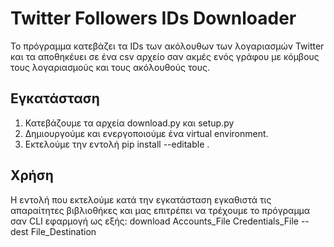 # Twitter Followers IDs Downloader
Το πρόγραμμα κατεβάζει τα IDs των ακόλουθων των λογαριασμών Twitter και τα αποθηκέυει σε ένα csv αρχείο
σαν ακμές ενός γράφου με κόμβους τους λογαριασμούς και τους ακόλουθούς τους.    
## Εγκατάσταση
1. Κατεβάζουμε τα αρχεία download.py και setup.py
2. Δημιουργούμε και ενεργοποιούμε ένα virtual environment.
3. Εκτελούμε την εντολή pip install --editable .
## Χρήση
Η εντολή που εκτελούμε κατά την εγκατάσταση εγκαθιστά τις απαραίτητες βιβλιοθήκες και μας επιτρέπει να 
τρέχουμε το πρόγραμμα σαν CLI εφαρμογή ως εξής:
download Accounts_File Credentials_File --dest File_Destination